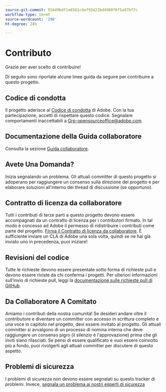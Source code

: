 ```yaml
---
source-git-commit: 91649bdf1e6561c9af93d22bd4980f6f5a87bf7c
workflow-type: tm+mt
source-wordcount: '296'
ht-degree: 24%

---
```

# Contributo

Grazie per aver scelto di contribuire!

Di seguito sono riportate alcune linee guida da seguire per contribuire a questo progetto.

## Codice di condotta

Il progetto aderisce al [Codice di condotta](code-of-conduct.md) di Adobe. Con la tua partecipazione, accetti di rispettare questo codice. Segnalare comportamenti inaccettabili a
[Grp-opensourceoffice@adobe.com](mailto:Grp-opensourceoffice@adobe.com).

## Documentazione della Guida collaboratore

Consulta la sezione [Guida collaboratore](https://docs.adobe.com/content/help/it/contributor/contributor-guide/introduction.html).

## Avete Una Domanda?

Inizia segnalando un problema. Gli attuali committer di questo progetto si adoperano per raggiungere un consenso sulla direzione del progetto e per elaborare soluzioni all’interno dei thread di discussione (se opportuno).

## Contratto di licenza da collaboratore

Tutti i contributi di terze parti a questo progetto devono essere accompagnati da un contratto di licenza per i contributori firmato. In tal modo è concesso ad Adobe il permesso di ridistribuire i contributi come parte del progetto. [Firma il Contratto di licenza da collaboratore](http://opensource.adobe.com/cla.html). È sufficiente inviare un CLA di Adobe una sola volta, quindi se ne hai già inviato uno in precedenza, puoi iniziare!

## Revisioni del codice

Tutte le richieste devono essere presentate sotto forma di richieste pull e devono essere riviste da chi conferma i progetti. Per ulteriori informazioni sull’invio di richieste pull, leggi la [documentazione sulle richieste pull di GitHub](https://help.github.com/articles/about-pull-requests/).

<!--
Lastly, please follow the [pull request template](PULL_REQUEST_TEMPLATE.md) when
submitting a pull request!
-->

## Da Collaboratore A Comitato

Amiamo i contributi della nostra comunità! Se desideri andare oltre il contributore e diventare un committer con accesso in scrittura completo e una voce in capitolo nel progetto, devi essere invitato al progetto. Gli attuali committer si avvalgono di un processo di nomina interna che deve raggiungere un consenso pigro (il silenzio è l&#39;approvazione) prima che gli inviti siano rilasciati. Se pensi di essere qualificato e vuoi essere coinvolto più a fondo, puoi rivolgerti agli attuali committer per discutere di questo aspetto.

## Problemi di sicurezza

I problemi di sicurezza non devono essere segnalati su questo tracker di problemi. Invece, [segnala un problema ai nostri esperti di sicurezza](https://helpx.adobe.com/security/alertus.html)
